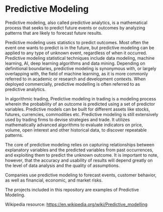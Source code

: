 # Predictive Modeling

Predictive modeling, also called predictive analytics, is a mathematical process that seeks to predict future events or outcomes by analyzing patterns that are likely to forecast future results. 

Predictive modeling uses statistics to predict outcomes. Most often the event one wants to predict is in the future, but predictive modeling can be applied to any type of unknown event, regardless of when it occurred. Predictive modeling statistical techniques include data modeling, machine learning, AI, deep learning algorithms and data mining. Depending on definitional boundaries, predictive modeling is synonymous with, or largely overlapping with, the field of machine learning, as it is more commonly referred to in academic or research and development contexts. When deployed commercially, predictive modelling is often referred to as predictive analytics.

In algorithmic trading, Predictive modeling in trading is a modeling process wherein the probability of an outcome is predicted using a set of predictor variables. Predictive models can be built for different assets like stocks, futures, currencies, commodities etc. Predictive modeling is still extensively used by trading firms to devise strategies and trade. It utilizes mathematically advanced algorithms to evaluate indicators on price, volume, open interest and other historical data, to discover repeatable patterns.

The core of predictive modeling relies on capturing relationships between explanatory variables and the predicted variables from past occurrences, and exploiting them to predict the unknown outcome. It is important to note, however, that the accuracy and usability of results will depend greatly on the level of data analysis and the quality of assumptions.

Companies use predictive modeling to forecast events, customer behavior, as well as financial, economic, and market risks.

The projects included in this repository are examples of Predictive Modeling.

Wikipedia resource: https://en.wikipedia.org/wiki/Predictive_modelling
